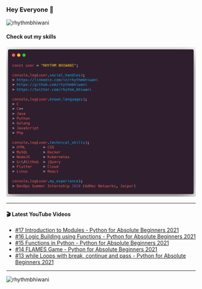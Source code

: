 ### Hey Everyone 👋

<p align="left"><img src="https://komarev.com/ghpvc/?username=rhythmbhiwani" alt="rhythmbhiwani" /></p>

#### Check out my skills

![GitHub Profile](https://github.com/rhythmbhiwani/rhythmbhiwani/blob/master/user_profile.png)

---

#### 🎬 Latest YouTube Videos
<!-- YOUTUBE:START -->
- [#17 Introduction to Modules - Python for Absolute Beginners 2021](https://www.youtube.com/watch?v=hEzmwLfcEQU)
- [#16 Logic Building using Functions - Python for Absolute Beginners 2021](https://www.youtube.com/watch?v=6dIve-z5vp0)
- [#15 Functions in Python - Python for Absolute Beginners 2021](https://www.youtube.com/watch?v=MjfXGQOpWVs)
- [#14 FLAMES Game - Python for Absolute Beginners 2021](https://www.youtube.com/watch?v=_zFw7p_lY4Y)
- [#13 while Loops with break, continue and pass - Python for Absolute Beginners 2021](https://www.youtube.com/watch?v=IyFElGhb0KM)
<!-- YOUTUBE:END -->

---

<p align="left"><img src="https://github-readme-stats.vercel.app/api?username=rhythmbhiwani&show_icons=true&hide_border=true&count_private=true" alt="rhythmbhiwani" /></p>
